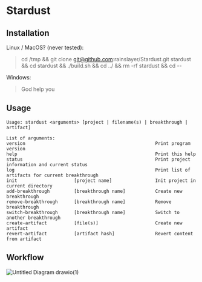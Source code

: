 # Stardust

## Installation
Linux / MacOS? (never tested):
> cd /tmp && git clone git@github.com:rainslayer/Stardust.git stardust && cd stardust && ./build.sh && cd ../ && rm -rf stardust && cd --

Windows:
> God help you

## Usage
```
Usage: stardust <arguments> [project | filename(s) | breakthrough | artifact]

List of arguments:
version                                                Print program version
help                                                   Print this help
status                                                 Print project information and current status
log                                                    Print list of artifacts for current breakthrough
init                     [project name]                Init project in current directory
add-breakthrough         [breakthrough name]           Create new breakthrough
remove-breakthrough      [breakthrough name]           Remove breakthrough
switch-breakthrough      [breakthrough name]           Switch to another breakthrough
create-artifact          [file(s)]                     Create new artifact
revert-artifact          [artifact hash]               Revert content from artifact
```

## Workflow
![Untitled Diagram drawio(1)](https://user-images.githubusercontent.com/97698199/171161355-aab6c07b-43a3-4944-a944-d093f8372793.png)

